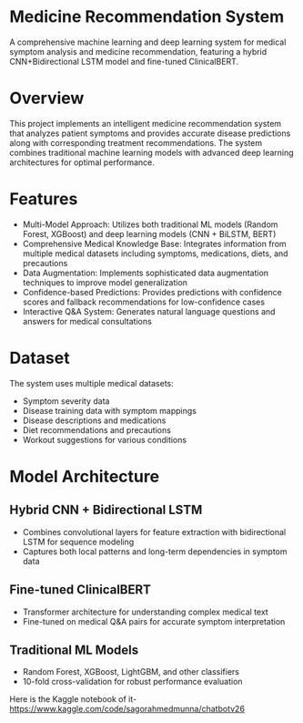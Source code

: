 # Medicine Recommendation System

A comprehensive machine learning and deep learning system for medical symptom analysis and medicine recommendation, featuring a hybrid CNN+Bidirectional LSTM model and fine-tuned 
ClinicalBERT. 

# Overview

This project implements an intelligent medicine recommendation system that analyzes patient symptoms and provides accurate disease predictions along with corresponding treatment recommendations. The system combines traditional machine learning models with advanced deep learning architectures for optimal performance.

# Features

 - Multi-Model Approach: Utilizes both traditional ML models (Random Forest, XGBoost) and deep learning models (CNN + BiLSTM, BERT)
 - Comprehensive Medical Knowledge Base: Integrates information from multiple medical datasets including symptoms, medications, diets, and precautions
 - Data Augmentation: Implements sophisticated data augmentation techniques to improve model generalization
 - Confidence-based Predictions: Provides predictions with confidence scores and fallback recommendations for low-confidence cases
 - Interactive Q&A System: Generates natural language questions and answers for medical consultations

# Dataset

The system uses multiple medical datasets:
 - Symptom severity data
 - Disease training data with symptom mappings
 - Disease descriptions and medications
 - Diet recommendations and precautions
 - Workout suggestions for various conditions

# Model Architecture

## Hybrid CNN + Bidirectional LSTM
 - Combines convolutional layers for feature extraction with bidirectional LSTM for sequence modeling
 - Captures both local patterns and long-term dependencies in symptom data

## Fine-tuned ClinicalBERT
 - Transformer architecture for understanding complex medical text
 - Fine-tuned on medical Q&A pairs for accurate symptom interpretation

## Traditional ML Models
 - Random Forest, XGBoost, LightGBM, and other classifiers
 - 10-fold cross-validation for robust performance evaluation

Here is the Kaggle notebook of it- 
  https://www.kaggle.com/code/sagorahmedmunna/chatbotv26
